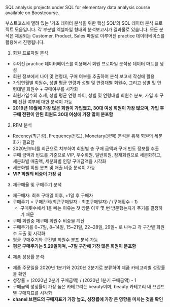 SQL analysis projects under SQL for elementary data analysis course available on Boostcourse.

부스트코스에 열려 있는 '기초 데이터 분석을 위한 핵심 SQL'의 SQL 데이터 분석 프로젝트 모음입니다.
각 부분별 엑셀파일 형태의 분석보고서가 결과물로 있습니다.
모든 분석은 제공되는 Customer, Product, Sales 파일로 이루어진 practice 데이터베이스를 활용해서 진행됩니다.

1. 회원 프로파일 분석
- 주어진 practice 데이터베이스를 이용해서 회원 프로파일 분석용 데이터 마트를 생성
- 회원 정보에서 나이 및 연령대, 구매 여부를 추출하여 분석 보고서 작성에 활용
- 가입연월별 회원수, 성별 평균 연령과 성별 및 연령대별 회원수, 그리고 성별 및 연령대별 회원수 + 구매여부를 시각화
- 회원가입수의 추세, 성별 평균 연령 차이, 성별 및 연령대별 회원수 분포, 가입 후 구매 전환 여부에 대한 분석이 가능
- **2019년 10월에 가장 많은 회원이 가입했고, 30대 여성 회원이 가장 많으며, 가입 후 구매 전환이 안된 회원도 30대 여성에 가장 많이 분포함**

2. RFM 분석
- Recency(최근성), Frequency(빈도), Monetary(금액) 분석을 위해 회원의 세분화가 필요함
- 2020년부터를 최근으로 치부하여 회원별 총 구매 금액과 구매 빈도 정보를 추출
- 구매 금액과 빈도를 기준으로 VIP, 우수회원, 일반회원, 잠재회원으로 세분화하고, 세분화별 매출액, 세분화별 인당 구매금액을 시각화
- 세분화별 회원 분포 및 매출 비중 분석이 가능
- **VIP 회원의 비중이 가장 큼**

3. 재구매율 및 구매주기 분석
- 재구매자: 최초 구매일 이후, +1일 후 구매자
- 구매주기 = 구매간격(최근구매일자 - 최초구매일자) / (구매횟수 - 1)
  - 구매횟수에서 1을 빼는 이유는 첫 방문 이후 몇 번 방문했는지가 주기를 결정하기 때문
- 구매 회원중 재구매 회원수 비중을 계산
- 구매주기를 0~7일, 8~14일, 15~21일, 22~28일, 29일~ 로 나누고 각 구간별 회원수 도출 및 시각화
- 평균 구매주기와 구간별 회원수 분포 분석 가능
- **평균 구매주기는 5.29일이며, ~7일 구간에 가장 많은 회원이 분포함**

4. 제품 성장률 분석
- 제품 주문일을 2020년 1분기와 2020년 2분기로 분류하여 제품 카테고리별 성장률을 확인
- 성장률 = (2020년 2분기 구매금액) / (2020년 1분기 구매금액) - 1
- 구매금액 성장률이 가장 높은 카테고리는 beauty이며, beauty 카테고리 내 브랜드별 구매지표를 시각화
- **chanel 브랜드의 구매지표가 가장 높고, 성장률에 가장 큰 영향을 미치는 것을 확인**
